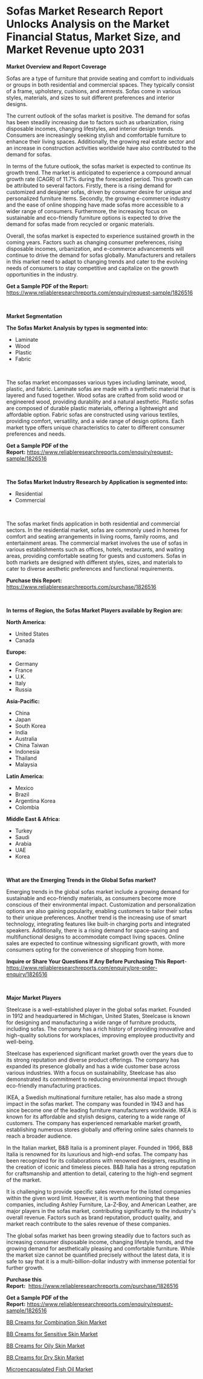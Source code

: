 <p><h1>Sofas Market Research Report Unlocks Analysis on the Market Financial Status, Market Size, and Market Revenue upto 2031</h1></p><p><strong>Market Overview and Report Coverage</strong></p>
<p><p>Sofas are a type of furniture that provide seating and comfort to individuals or groups in both residential and commercial spaces. They typically consist of a frame, upholstery, cushions, and armrests. Sofas come in various styles, materials, and sizes to suit different preferences and interior designs.</p><p>The current outlook of the sofas market is positive. The demand for sofas has been steadily increasing due to factors such as urbanization, rising disposable incomes, changing lifestyles, and interior design trends. Consumers are increasingly seeking stylish and comfortable furniture to enhance their living spaces. Additionally, the growing real estate sector and an increase in construction activities worldwide have also contributed to the demand for sofas.</p><p>In terms of the future outlook, the sofas market is expected to continue its growth trend. The market is anticipated to experience a compound annual growth rate (CAGR) of 11.7% during the forecasted period. This growth can be attributed to several factors. Firstly, there is a rising demand for customized and designer sofas, driven by consumer desire for unique and personalized furniture items. Secondly, the growing e-commerce industry and the ease of online shopping have made sofas more accessible to a wider range of consumers. Furthermore, the increasing focus on sustainable and eco-friendly furniture options is expected to drive the demand for sofas made from recycled or organic materials.</p><p>Overall, the sofas market is expected to experience sustained growth in the coming years. Factors such as changing consumer preferences, rising disposable incomes, urbanization, and e-commerce advancements will continue to drive the demand for sofas globally. Manufacturers and retailers in this market need to adapt to changing trends and cater to the evolving needs of consumers to stay competitive and capitalize on the growth opportunities in the industry.</p></p>
<p><strong>Get a Sample PDF of the Report:</strong> <a href="https://www.reliableresearchreports.com/enquiry/request-sample/1826516">https://www.reliableresearchreports.com/enquiry/request-sample/1826516</a></p>
<p>&nbsp;</p>
<p><strong>Market Segmentation</strong></p>
<p><strong>The Sofas Market Analysis by types is segmented into:</strong></p>
<p><ul><li>Laminate</li><li>Wood</li><li>Plastic</li><li>Fabric</li></ul></p>
<p>&nbsp;</p>
<p><p>The sofas market encompasses various types including laminate, wood, plastic, and fabric. Laminate sofas are made with a synthetic material that is layered and fused together. Wood sofas are crafted from solid wood or engineered wood, providing durability and a natural aesthetic. Plastic sofas are composed of durable plastic materials, offering a lightweight and affordable option. Fabric sofas are constructed using various textiles, providing comfort, versatility, and a wide range of design options. Each market type offers unique characteristics to cater to different consumer preferences and needs.</p></p>
<p><strong>Get a Sample PDF of the Report:</strong>&nbsp;<a href="https://www.reliableresearchreports.com/enquiry/request-sample/1826516">https://www.reliableresearchreports.com/enquiry/request-sample/1826516</a></p>
<p>&nbsp;</p>
<p><strong>The Sofas Market Industry Research by Application is segmented into:</strong></p>
<p><ul><li>Residential</li><li>Commercial</li></ul></p>
<p>&nbsp;</p>
<p><p>The sofas market finds application in both residential and commercial sectors. In the residential market, sofas are commonly used in homes for comfort and seating arrangements in living rooms, family rooms, and entertainment areas. The commercial market involves the use of sofas in various establishments such as offices, hotels, restaurants, and waiting areas, providing comfortable seating for guests and customers. Sofas in both markets are designed with different styles, sizes, and materials to cater to diverse aesthetic preferences and functional requirements.</p></p>
<p><strong>Purchase this Report:</strong>&nbsp; <a href="https://www.reliableresearchreports.com/purchase/1826516">https://www.reliableresearchreports.com/purchase/1826516</a></p>
<p>&nbsp;</p>
<p><strong>In terms of Region, the Sofas Market Players available by Region are:</strong></p>
<p>
    <p> <strong> North America: </strong>
        <ul>
            <li>United States</li>
            <li>Canada</li>
        </ul>
        </p> 
    <p> <strong> Europe: </strong>
        <ul>
            <li>Germany</li>
            <li>France</li>
            <li>U.K.</li>
            <li>Italy</li>
            <li>Russia</li>
        </ul>
        </p> 
    <p> <strong> Asia-Pacific: </strong>
        <ul>
            <li>China</li>
            <li>Japan</li>
            <li>South Korea</li>
            <li>India</li>
            <li>Australia</li>
            <li>China Taiwan</li>
            <li>Indonesia</li>
            <li>Thailand</li>
            <li>Malaysia</li>
        </ul>
        </p> 
    <p> <strong> Latin America: </strong>
        <ul>
            <li>Mexico</li>
            <li>Brazil</li>
            <li>Argentina Korea</li>
            <li>Colombia</li>
        </ul>
        </p> 
    <p> <strong> Middle East & Africa: </strong>
        <ul>
            <li>Turkey</li>
            <li>Saudi</li>
            <li>Arabia</li>
            <li>UAE</li>
            <li>Korea</li>
        </ul>
    </p>
    </p>
<p>&nbsp;</p>
<p><strong>What are the Emerging Trends in the Global Sofas market?</strong></p>
<p><p>Emerging trends in the global sofas market include a growing demand for sustainable and eco-friendly materials, as consumers become more conscious of their environmental impact. Customization and personalization options are also gaining popularity, enabling customers to tailor their sofas to their unique preferences. Another trend is the increasing use of smart technology, integrating features like built-in charging ports and integrated speakers. Additionally, there is a rising demand for space-saving and multifunctional designs to accommodate compact living spaces. Online sales are expected to continue witnessing significant growth, with more consumers opting for the convenience of shopping from home.</p></p>
<p><strong>Inquire or Share Your Questions If Any Before Purchasing This Report</strong>- <a href="https://www.reliableresearchreports.com/enquiry/pre-order-enquiry/1826516">https://www.reliableresearchreports.com/enquiry/pre-order-enquiry/1826516</a></p>
<p>&nbsp;</p>
<p><strong>Major Market Players</strong></p>
<p><p>Steelcase is a well-established player in the global sofas market. Founded in 1912 and headquartered in Michigan, United States, Steelcase is known for designing and manufacturing a wide range of furniture products, including sofas. The company has a rich history of providing innovative and high-quality solutions for workplaces, improving employee productivity and well-being. </p><p>Steelcase has experienced significant market growth over the years due to its strong reputation and diverse product offerings. The company has expanded its presence globally and has a wide customer base across various industries. With a focus on sustainability, Steelcase has also demonstrated its commitment to reducing environmental impact through eco-friendly manufacturing practices.</p><p>IKEA, a Swedish multinational furniture retailer, has also made a strong impact in the sofas market. The company was founded in 1943 and has since become one of the leading furniture manufacturers worldwide. IKEA is known for its affordable and stylish designs, catering to a wide range of customers. The company has experienced remarkable market growth, establishing numerous stores globally and offering online sales channels to reach a broader audience.</p><p>In the Italian market, B&B Italia is a prominent player. Founded in 1966, B&B Italia is renowned for its luxurious and high-end sofas. The company has been recognized for its collaborations with renowned designers, resulting in the creation of iconic and timeless pieces. B&B Italia has a strong reputation for craftsmanship and attention to detail, catering to the high-end segment of the market.</p><p>It is challenging to provide specific sales revenue for the listed companies within the given word limit. However, it is worth mentioning that these companies, including Ashley Furniture, La-Z-Boy, and American Leather, are major players in the sofas market, contributing significantly to the industry's overall revenue. Factors such as brand reputation, product quality, and market reach contribute to the sales revenue of these companies.</p><p>The global sofas market has been growing steadily due to factors such as increasing consumer disposable income, changing lifestyle trends, and the growing demand for aesthetically pleasing and comfortable furniture. While the market size cannot be quantified precisely without the latest data, it is safe to say that it is a multi-billion-dollar industry with immense potential for further growth.</p></p>
<p><strong>Purchase this Report:</strong>&nbsp;&nbsp;<a href="https://www.reliableresearchreports.com/purchase/1826516">https://www.reliableresearchreports.com/purchase/1826516</a></p>
<p></p>
<p><strong>Get a Sample PDF of the Report:</strong>&nbsp;<a href="https://www.reliableresearchreports.com/enquiry/request-sample/1826516">https://www.reliableresearchreports.com/enquiry/request-sample/1826516</a></p>
<p><p><a href="https://github.com/lilstefpacute/Market-Research-Report-List-2/blob/main/bb-creams-for-combination-skin-market.md">BB Creams for Combination Skin Market</a></p><p><a href="https://github.com/rexevange/Market-Research-Report-List-2/blob/main/bb-creams-for-sensitive-skin-market.md">BB Creams for Sensitive Skin Market</a></p><p><a href="https://github.com/AKSHATREPORTPRIME/Market-Research-Report-List-2/blob/main/bb-creams-for-oily-skin-market.md">BB Creams for Oily Skin Market</a></p><p><a href="https://github.com/Chiragrp26/Market-Research-Report-List-2/blob/main/bb-creams-for-dry-skin-market.md">BB Creams for Dry Skin Market</a></p><p><a href="https://github.com/santosh758595/Market-Research-Report-List-2/blob/main/microencapsulated-fish-oil-market.md">Microencapsulated Fish Oil Market</a></p></p>